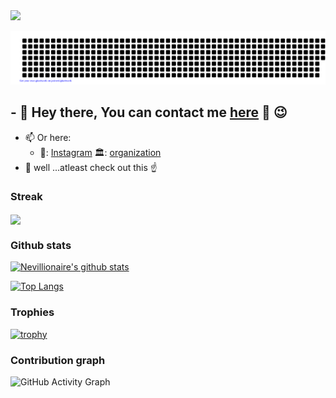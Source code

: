 <img src="https://badges.strrl.dev/visits/nevillionaire/nevillionaire?style=flat-square&color=red&logo=github&a=0">


![gitartwork](gitartwork.svg)
## - 💬 Hey there, You can contact me [here](https://shorturl.at/gpAM9) 👋 :wink:

  
- 📫 Or here:
   -    🏢: [Instagram](https://www.instagram.com/nevillionaire)
                                       🏛️: [organization](https://www.plausemedia.co.ke)
- 💬  well ...atleast check out this :point_up:
 

### Streak

<a href="https://github-readme-streak-stats.herokuapp.com/?user=Nevillionaire">
  <img align="center" src="https://github-readme-streak-stats.herokuapp.com/?user=Nevillionaire" />
</a>



### Github stats

[![Nevillionaire's github stats](https://github-readme-stats.vercel.app/api?username=Nevillionaire&count_private=true&show_icons=true&theme=tokyonight&hide_rank=false)](https://github.com/Nevillionaire/github-readme-stats)


[![Top Langs](https://github-readme-stats.vercel.app/api/top-langs/?username=nevillionaire&layout=compact&theme=radical)](https://github.com/anuraghazra/github-readme-stats)


### Trophies
[![trophy](https://github-profile-trophy.vercel.app/?username=nevillionaire&theme=onedark&row=1)](https://github.com/nevillionaire/github-profile-trophy)





### Contribution graph
![GitHub Activity Graph](https://activity-graph.herokuapp.com/graph?username=Nevillionaire&theme=react-dark)  

